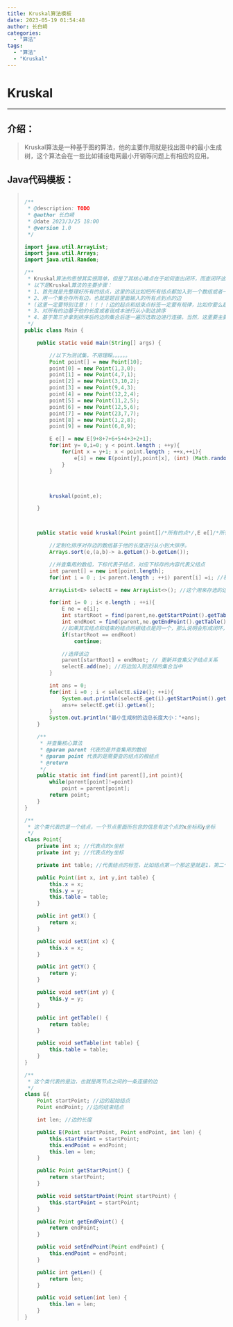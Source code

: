```yaml
---
title: Kruskal算法模板
date: 2023-05-19 01:54:48
author: 长白崎
categories:
  - "算法"
tags:
  - "算法"
  - "Kruskal"
---
```




# Kruskal

---

## 介绍：

> Kruskal算法是一种基于图的算法，他的主要作用就是找出图中的最小生成树，这个算法会在一些比如铺设电网最小开销等问题上有相应的应用。

## Java代码模板：

> ```java
> 
> /**
>  * @description: TODO
>  * @author 长白崎
>  * @date 2023/3/25 18:00
>  * @version 1.0
>  */
> 
> import java.util.ArrayList;
> import java.util.Arrays;
> import java.util.Random;
> 
> /**
>  * Kruskal算法的思想其实很简单，但是了其核心难点在于如何查出闭环，而查闭环这一步骤需要用到一个算法，那就是并查集算法，如果还没有了解过并查集算法的同学可以先去了解一下
>  * 以下是Kruskal算法的主要步骤：
>  * 1、首先就是先整理好所有的结点，这里的话比如把所有结点都加入到一个数组或者一个集合里面,但是这里一定要注意，那就是数组或集合对应的下标一定要对应相应的Point类里面的table标签值，不然会出问题。
>  * 2、用一个集合存所有边，也就是题目里面输入的所有点到点的边
>  * (这里一定要特别注意！！！！！边的起点和结束点标签一定要有规律，比如你要么起始结点的标签比结束标签的结点大，要么小，千万别搞混了)
>  * 3、对所有的边基于他的长度或者说成本进行从小到达排序
>  * 4、基于第三步拿到排序后的边的集合后逐一遍历选取边进行连接。当然，这里要主要在进行连接的同时要先检验所选边是否会形成回路，这里就要用到并查集算法了
>  */
> public class Main {
> 
>     public static void main(String[] args) {
> 
>         //以下为测试集，不用理睬。。。。。。
>         Point point[] = new Point[10];
>         point[0] = new Point(1,3,0);
>         point[1] = new Point(4,7,1);
>         point[2] = new Point(3,10,2);
>         point[3] = new Point(9,4,3);
>         point[4] = new Point(12,2,4);
>         point[5] = new Point(11,2,5);
>         point[6] = new Point(12,5,6);
>         point[7] = new Point(23,7,7);
>         point[8] = new Point(1,2,8);
>         point[9] = new Point(6,8,9);
> 
>         E e[] = new E[9+8+7+6+5+4+3+2+1];
>         for(int y= 0,i=0; y < point.length ; ++y){
>             for(int x = y+1; x < point.length ; ++x,++i){
>                 e[i] = new E(point[y],point[x], (int) (Math.random()*100+1));
>             }
>         }
> 
> 
> 
>         kruskal(point,e);
> 
>     }
> 
> 
> 
>     public static void kruskal(Point point[]/*所有的点*/,E e[]/*所有的边*/){
> 
>         //定制化排序对存边的数组基于他的长度进行从小到大排序。
>         Arrays.sort(e,(a,b)-> a.getLen()-b.getLen());
> 
>         //并查集用的数组，下标代表子结点，对应下标存的内容代表父结点
>         int parent[] = new int[point.length];
>         for(int i = 0 ; i< parent.length ; ++i) parent[i] =i; //初始化并查集的数组
> 
>         ArrayList<E> selectE = new ArrayList<>(); //这个用来存选的边
> 
>         for(int i= 0 ; i< e.length ; ++i){
>             E ne = e[i];
>             int startRoot = find(parent,ne.getStartPoint().getTable()); //查询起始结点的根结点
>             int endRoot = find(parent,ne.getEndPoint().getTable()); //查询结束结点的根结点
>             //如果其实结点和结束的结点的根结点是同一个，那么说明会形成闭环，那就不选这条边
>             if(startRoot == endRoot)
>                 continue;
> 
>             //选择该边
>             parent[startRoot] = endRoot; // 更新并查集父子结点关系
>             selectE.add(ne); //将边加入到选择的集合当中
>         }
> 
>         int ans = 0;
>         for(int i =0 ; i < selectE.size(); ++i){
>             System.out.println(selectE.get(i).getStartPoint().getTable()+"——"+selectE.get(i).getEndPoint().getTable());
>             ans+= selectE.get(i).getLen();
>         }
>         System.out.println("最小生成树的边总长度大小："+ans);
>     }
> 
>     /**
>      * 并查集核心算法
>      * @param parent 代表的是并查集用的数组
>      * @param point 代表的是需要查的结点的根结点
>      * @return
>      */
>     public static int find(int parent[],int point){
>         while(parent[point]!=point)
>             point = parent[point];
>         return point;
>     }
> }
> 
> /**
>  * 这个类代表的是一个结点，一个节点里面所包含的信息有这个点的x坐标和y坐标
>  */
> class Point{
>     private int x; //代表点的x坐标
>     private int y; //代表点的y坐标
> 
>     private int table; //代表结点的标签，比如结点第一个那这里就是1，第二个结点那么就是2
> 
>     public Point(int x, int y,int table) {
>         this.x = x;
>         this.y = y;
>         this.table = table;
>     }
> 
>     public int getX() {
>         return x;
>     }
> 
>     public void setX(int x) {
>         this.x = x;
>     }
> 
>     public int getY() {
>         return y;
>     }
> 
>     public void setY(int y) {
>         this.y = y;
>     }
> 
>     public int getTable() {
>         return table;
>     }
> 
>     public void setTable(int table) {
>         this.table = table;
>     }
> }
> 
> /**
>  * 这个类代表的是边，也就是两节点之间的一条连接的边
>  */
> class E{
>     Point startPoint; //边的起始结点
>     Point endPoint; //边的结束结点
> 
>     int len; //边的长度
> 
>     public E(Point startPoint, Point endPoint, int len) {
>         this.startPoint = startPoint;
>         this.endPoint = endPoint;
>         this.len = len;
>     }
> 
>     public Point getStartPoint() {
>         return startPoint;
>     }
> 
>     public void setStartPoint(Point startPoint) {
>         this.startPoint = startPoint;
>     }
> 
>     public Point getEndPoint() {
>         return endPoint;
>     }
> 
>     public void setEndPoint(Point endPoint) {
>         this.endPoint = endPoint;
>     }
> 
>     public int getLen() {
>         return len;
>     }
> 
>     public void setLen(int len) {
>         this.len = len;
>     }
> }
> ```